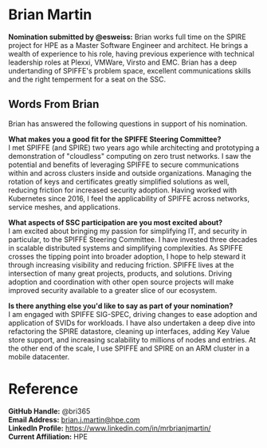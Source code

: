 # Brian Martin
**Nomination submitted by @esweiss:** Brian works full time on the SPIRE project for HPE as a Master Software Engineer and architect.  He brings a wealth of experience to his role, having previous experience with technical leadership roles at Plexxi, VMWare, Virsto and EMC.  Brian has a deep undertanding of SPIFFE's problem space, excellent communications skills and the right temperment for a seat on the SSC. 

## Words From Brian
Brian has answered the following questions in support of his nomination.

**What makes you a good fit for the SPIFFE Steering Committee?**  
I met SPIFFE (and SPIRE) two years ago while architecting and prototyping a demonstration of "cloudless" computing on zero trust networks. I saw the potential and benefits of leveraging SPIFFE to secure communications within and across clusters inside and outside organizations. Managing the rotation of keys and certificates greatly simplified solutions as well, reducing friction for increased security adoption. Having worked with Kubernetes since 2016, I feel the applicability of SPIFFE across networks, service meshes, and applications.

**What aspects of SSC participation are you most excited about?**  
I am excited about bringing my passion for simplifying IT, and security in particular, to the SPIFFE Steering Committee. I have invested three decades in scalable distributed systems and simplifying complexities. As SPIFFE crosses the tipping point into broader adoption, I hope to help steward it through increasing visibility and reducing friction. SPIFFE lives at the intersection of many great projects, products, and solutions. Driving adoption and coordination with other open source projects will make improved security available to a greater slice of our ecosystem.

**Is there anything else you'd like to say as part of your nomination?**  
I am engaged with SPIFFE SIG-SPEC, driving changes to ease adoption and application of SVIDs for workloads. I have also undertaken a deep dive into refactoring the SPIRE datastore, cleaning up interfaces, adding Key Value store support, and increasing scalability to millions of nodes and entries. At the other end of the scale, I use SPIFFE and SPIRE on an ARM cluster in a mobile datacenter.

# Reference
**GitHub Handle:** @bri365  
**Email Address:** brian.j.martin@hpe.com  
**LinkedIn Profile:** https://www.linkedin.com/in/mrbrianjmartin/  
**Current Affiliation:** HPE  
